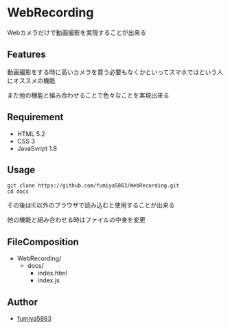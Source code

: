 # WebRecording
Webカメラだけで動画撮影を実現することが出来る

## Features
動画撮影をする時に高いカメラを買う必要もなくかといってスマホではという人にオススメの機能

また他の機能と組み合わせることで色々なことを実現出来る

## Requirement

* HTML 5.2
* CSS 3
* JavaSvript 1.8

## Usage

```
git clone https://github.com/fumiya5863/WebRecording.git
cd docs
```
その後はIE以外のブラウザで読み込むと使用することが出来る

他の機能と組み合わせる時はファイルの中身を変更

## FileComposition
- WebRecording/
    - docs/
        - index.html
        - index.js

## Author

* [fumiya5863](https://github.com/fumiya5863)
